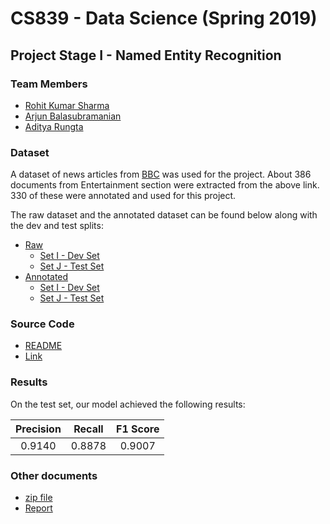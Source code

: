 # CS839 - Data Science (Spring 2019)
## Project Stage I - Named Entity Recognition

### Team Members
- [Rohit Kumar Sharma](mailto:rsharma@cs.wisc.edu)
- [Arjun Balasubramanian](mailto:balarjun@cs.wisc.edu)
- [Aditya Rungta](mailto:aditaker@cs.wisc.edu)

### Dataset
A dataset of news articles from [BBC](http://mlg.ucd.ie/datasets/bbc.html) was used for the project. About 386 documents from Entertainment section were extracted from the above link. 330 of these were annotated and used for this project.

The raw dataset and the annotated dataset can be found below along with the dev and test splits:
- [Raw](Part1-NER/raw-dataset/)
	- [Set I - Dev Set](Part1-NER/train_set)
	- [Set J - Test Set](Part1-NER/test_set)
- [Annotated](Part1-NER/dataset)
	- [Set I - Dev Set](Part1-NER/train_set_annotated)
	- [Set J - Test Set](Part1-NER/test_set_annotated)

### Source Code
- [README](Part1-NER/src/README.md)
- [Link](Part1-NER/src)

### Results
On the test set, our model achieved the following results:

| Precision | Recall | F1 Score |
| :---: | :---: | :---: |
| 0.9140 | 0.8878 | 0.9007 |


### Other documents
- [zip file](Part1-NER/ProjectStage1_LumenScience.zip)
- [Report](Part1-NER/DataScience_Stage1_Report.pdf)
